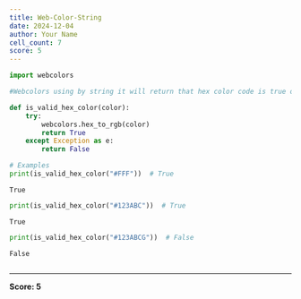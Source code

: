 ```yaml
---
title: Web-Color-String
date: 2024-12-04
author: Your Name
cell_count: 7
score: 5
---
```


```python
import webcolors
```


```python
#Webcolors using by string it will return that hex color code is true or flas
```


```python
def is_valid_hex_color(color):
    try:
        webcolors.hex_to_rgb(color)
        return True
    except Exception as e:
        return False
```


```python
# Examples
print(is_valid_hex_color("#FFF"))  # True
```

    True



```python
print(is_valid_hex_color("#123ABC"))  # True
```

    True



```python
print(is_valid_hex_color("#123ABCG"))  # False
```

    False



```python

```


---
**Score: 5**
